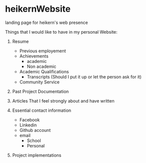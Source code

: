 # heikernWebsite
landing page for heikern's web presence

Things that I would like to have in my personal Website:

1) Resume
	- Previous employement
	- Achievements
		- academic
		- Non academic
	- Academic Qualifications
		- Transcripts (Should I put it up or let the person ask for it)
	- Community Service

2) Past Project Documentation

3) Articles That I feel strongly about and have written

4) Essential contact information
	- Facebook
	- Linkedin
	- Github account
	- email
		- School
		- Personal

5) Project implementations
